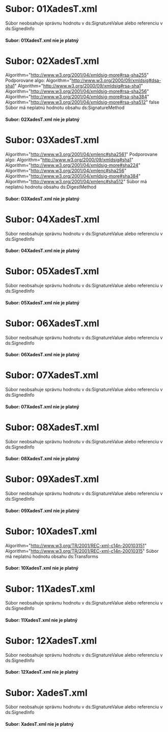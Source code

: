 # Subor: 01XadesT.xml 
Súbor neobsahuje správnu hodnotu v ds:SignatureValue alebo referenciu v ds:SignedInfo 
#### Subor: 01XadesT.xml nie je platný 

 # Subor: 02XadesT.xml 
Algorithm="http://www.w3.org/2001/04/xmldsig-more#rsa-sha255" 
 Podporovane algo:  Algorithm="http://www.w3.org/2000/09/xmldsig#dsa-sha1" Algorithm="http://www.w3.org/2000/09/xmldsig#rsa-sha1" Algorithm="http://www.w3.org/2001/04/xmldsig-more#rsa-sha256" Algorithm="http://www.w3.org/2001/04/xmldsig-more#rsa-sha384" Algorithm="http://www.w3.org/2001/04/xmldsig-more#rsa-sha512" false Súbor má neplatnú hodnotu obsahu ds:SignatureMethod 
#### Subor: 02XadesT.xml nie je platný 

 # Subor: 03XadesT.xml 
Algorithm="http://www.w3.org/2001/04/xmlenc#sha2561" 
 Podporovane algo:  Algorithm="http://www.w3.org/2000/09/xmldsig#sha1" Algorithm="http://www.w3.org/2001/04/xmldsig-more#sha224" Algorithm="http://www.w3.org/2001/04/xmlenc#sha256" Algorithm="http://www.w3.org/2001/04/xmldsig-more#sha384" Algorithm="http://www.w3.org/2001/04/xmlenc#sha512" Súbor má neplatnú hodnotu obsahu ds:DigestMethod 
#### Subor: 03XadesT.xml nie je platný 

 # Subor: 04XadesT.xml 
Súbor neobsahuje správnu hodnotu v ds:SignatureValue alebo referenciu v ds:SignedInfo 
#### Subor: 04XadesT.xml nie je platný 

 # Subor: 05XadesT.xml 
Súbor neobsahuje správnu hodnotu v ds:SignatureValue alebo referenciu v ds:SignedInfo 
#### Subor: 05XadesT.xml nie je platný 

 # Subor: 06XadesT.xml 
Súbor neobsahuje správnu hodnotu v ds:SignatureValue alebo referenciu v ds:SignedInfo 
#### Subor: 06XadesT.xml nie je platný 

 # Subor: 07XadesT.xml 
Súbor neobsahuje správnu hodnotu v ds:SignatureValue alebo referenciu v ds:SignedInfo 
#### Subor: 07XadesT.xml nie je platný 

 # Subor: 08XadesT.xml 
Súbor neobsahuje správnu hodnotu v ds:SignatureValue alebo referenciu v ds:SignedInfo 
#### Subor: 08XadesT.xml nie je platný 

 # Subor: 09XadesT.xml 
Súbor neobsahuje správnu hodnotu v ds:SignatureValue alebo referenciu v ds:SignedInfo 
#### Subor: 09XadesT.xml nie je platný 

 # Subor: 10XadesT.xml 
Algorithm="http://www.w3.org/TR/2001/REC-xml-c14n-200103151" Algorithm="http://www.w3.org/TR/2001/REC-xml-c14n-20010315" Súbor má neplatnú hodnotu obsahu ds:Transforms 
#### Subor: 10XadesT.xml nie je platný 

 # Subor: 11XadesT.xml 
Súbor neobsahuje správnu hodnotu v ds:SignatureValue alebo referenciu v ds:SignedInfo 
#### Subor: 11XadesT.xml nie je platný 

 # Subor: 12XadesT.xml 
Súbor neobsahuje správnu hodnotu v ds:SignatureValue alebo referenciu v ds:SignedInfo 
#### Subor: 12XadesT.xml nie je platný 

 # Subor: XadesT.xml 
Súbor neobsahuje správnu hodnotu v ds:SignatureValue alebo referenciu v ds:SignedInfo 
#### Subor: XadesT.xml nie je platný 

 
